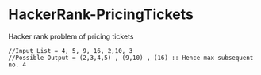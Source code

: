# HackerRank-PricingTickets
Hacker rank problem of pricing tickets


    //Input List = 4, 5, 9, 16, 2,10, 3
    //Possible Output = (2,3,4,5) , (9,10) , (16) :: Hence max subsequent no. 4
